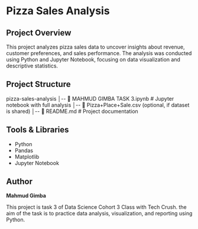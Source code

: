 # Pizza Sales Analysis

## Project Overview

This project analyzes pizza sales data to uncover insights about revenue, customer preferences, and sales performance. The analysis was conducted using Python and Jupyter Notebook, focusing on data visualization and descriptive statistics.

## Project Structure

pizza-sales-analysis
│-- 📄 MAHMUD GIMBA TASK 3.ipynb   # Jupyter notebook with full analysis
│-- 📄 Pizza+Place+Sale.csv (optional, if dataset is shared)
│-- 📄 README.md                     # Project documentation

## Tools & Libraries

* Python
* Pandas
* Matplotlib
* Jupyter Notebook
## Author
**Mahmud Gimba**

This project is task 3  of Data Science Cohort 3 Class with Tech Crush. the aim of the task is to practice data analysis, visualization, and reporting using Python.

